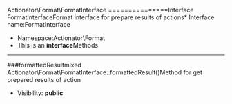 Actionator\Format\FormatInterface
===============Interface FormatInterfaceFormat interface for prepare results of actions* Interface name:FormatInterface
* Namespace:Actionator\Format
* This is an **interface**Methods
-------
###formattedResultmixed Actionator\Format\FormatInterface::formattedResult()Method for get prepared results of action



* Visibility: **public**